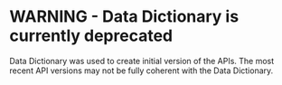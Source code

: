 WARNING - Data Dictionary is currently deprecated
=================================================

Data Dictionary was used to create initial version of the APIs. The most 
recent API versions may not be fully coherent with the Data Dictionary.
